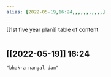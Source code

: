 ```yaml
---
alias: [2022-05-19,16:24,,,,,,,,,,,]
---
```

[[1st five year plan]]
table of content
```toc
```

[[2022-05-19]] 16:24
- 
```query
"bhakra nangal dam"
```